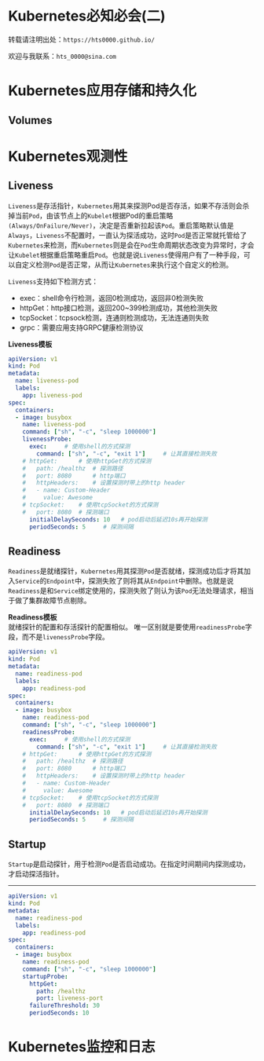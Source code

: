 # Kubernetes必知必会(二)


<!--more-->

转载请注明出处：`https://hts0000.github.io/`

欢迎与我联系：`hts_0000@sina.com`

# Kubernetes应用存储和持久化
## Volumes

## 

# Kubernetes观测性
## Liveness
`Liveness`是存活指针，`Kubernetes`用其来探测Pod是否存活，如果不存活则会杀掉当前`Pod`，由该节点上的`Kubelet`根据Pod的重启策略`(Always/OnFailure/Never)`，决定是否重新拉起该`Pod`。重启策略默认值是`Always`，`Liveness`不配置时，一直认为探活成功，这时`Pod`是否正常就托管给了`Kubernetes`来检测，而`Kubernetes`则是会在`Pod`生命周期状态改变为异常时，才会让`Kubelet`根据重启策略重启`Pod`。也就是说`Liveness`使得用户有了一种手段，可以自定义检测`Pod`是否正常，从而让`Kubernetes`来执行这个自定义的检测。

`Liveness`支持如下检测方式：
- exec：shell命令行检测，返回0检测成功，返回非0检测失败
- httpGet：http接口检测，返回200~399检测成功，其他检测失败
- tcpSocket：tcpsock检测，连通则检测成功，无法连通则失败
- grpc：需要应用支持GRPC健康检测协议

**Liveness模板**  
```yml
apiVersion: v1
kind: Pod
metadata:
  name: liveness-pod
  labels:
    app: liveness-pod
spec:
  containers:
  - image: busybox
    name: liveness-pod
    command: ["sh", "-c", "sleep 1000000"]
    livenessProbe:
      exec:     # 使用shell的方式探测
        command: ["sh", "-c", "exit 1"]     # 让其直接检测失败
    # httpGet:      # 使用httpGet的方式探测
    #   path: /healthz  # 探测路径
    #   port: 8080      # http端口
    #   httpHeaders:    # 设置探测时带上的http header
    #   - name: Custom-Header
    #     value: Awesome
    # tcpSocket:    # 使用tcpSocket的方式探测
    #   port: 8080  # 探测端口
      initialDelaySeconds: 10   # pod启动后延迟10s再开始探测
      periodSeconds: 5     # 探测间隔
```

## Readiness
`Readiness`是就绪探针，`Kubernetes`用其探测`Pod`是否就绪，探测成功后才将其加入`Service`的`Endpoint`中，探测失败了则将其从`Endpoint`中删除。也就是说`Readiness`是和`Service`绑定使用的，探测失败了则认为该`Pod`无法处理请求，相当于做了集群故障节点剔除。

**Readiness模板**  
就绪探针的配置和存活探针的配置相似。 唯一区别就是要使用`readinessProbe`字段，而不是`livenessProbe`字段。
```yml
apiVersion: v1
kind: Pod
metadata:
  name: readiness-pod
  labels:
    app: readiness-pod
spec:
  containers:
  - image: busybox
    name: readiness-pod
    command: ["sh", "-c", "sleep 1000000"]
    readinessProbe:
      exec:     # 使用shell的方式探测
        command: ["sh", "-c", "exit 1"]     # 让其直接检测失败
    # httpGet:      # 使用httpGet的方式探测
    #   path: /healthz  # 探测路径
    #   port: 8080      # http端口
    #   httpHeaders:    # 设置探测时带上的http header
    #   - name: Custom-Header
    #     value: Awesome
    # tcpSocket:    # 使用tcpSocket的方式探测
    #   port: 8080  # 探测端口
      initialDelaySeconds: 10   # pod启动后延迟10s再开始探测
      periodSeconds: 5     # 探测间隔
```

## Startup
`Startup`是启动探针，用于检测`Pod`是否启动成功。在指定时间期间内探测成功，才启动探活指针。

****  
```yml
apiVersion: v1
kind: Pod
metadata:
  name: readiness-pod
  labels:
    app: readiness-pod
spec:
  containers:
  - image: busybox
    name: readiness-pod
    command: ["sh", "-c", "sleep 1000000"]
    startupProbe:
      httpGet:
        path: /healthz
        port: liveness-port
      failureThreshold: 30
      periodSeconds: 10
```
 
# Kubernetes监控和日志

#

